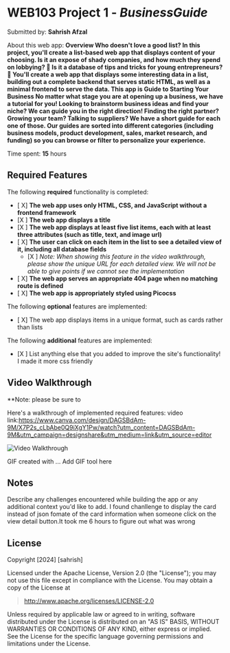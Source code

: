 # WEB103 Project 1 - *BusinessGuide*

Submitted by: **Sahrish Afzal**

About this web app: **Overview
Who doesn't love a good list? In this project, you'll create a list-based web app that displays content of your choosing. 
Is it an expose of shady companies, and how much they spend on lobbying? 👀 Is it a database of tips and tricks for young entrepreneurs? 
💼 You'll create a web app that displays some interesting data in a list, building out a complete backend that serves static HTML, 
as well as a minimal frontend to serve the data. This app is Guide to Starting Your Business
No matter what stage you are at opening up a business, we have a tutorial for you! Looking to brainstorm business ideas and find your niche?
We can guide you in the right direction! Finding the right partner? Growing your team? Talking to suppliers?
We have a short guide for each one of those. Our guides are sorted into different categories (including business models,
product development, sales, market research, and funding) so you can browse or filter to personalize your experience.**

Time spent: **15** hours

## Required Features

The following **required** functionality is completed:

<!-- Make sure to check off completed functionality below -->
- [ X] **The web app uses only HTML, CSS, and JavaScript without a frontend framework**
- [X ] **The web app displays a title**
- [X ] **The web app displays at least five list items, each with at least three attributes (such as title, text, and image url)**
- [ X] **The user can click on each item in the list to see a detailed view of it, including all database fields**
  - [X ] *Note: When showing this feature in the video walkthrough, please show the unique URL for each detailed view. We will not be able to give points if we cannot see the implementation* 
- [ X] **The web app serves an appropriate 404 page when no matching route is defined**
- [ X] **The web app is appropriately styled using Picocss**

The following **optional** features are implemented:

- [ X] The web app displays items in a unique format, such as cards rather than lists

The following **additional** features are implemented:

- [X ] List anything else that you added to improve the site's functionality! I made it more css friendly

## Video Walkthrough

**Note: please be sure to 

Here's a walkthrough of implemented required features:
video link:https://www.canva.com/design/DAGSBdAm-9M/X7P2s_cLbAbe0Q9iXgY1Pw/watch?utm_content=DAGSBdAm-9M&utm_campaign=designshare&utm_medium=link&utm_source=editor

<img src='https://www.canva.com/design/DAGSBdAm-9M/X7P2s_cLbAbe0Q9iXgY1Pw/watch?utm_content=DAGSBdAm-9M&utm_campaign=designshare&utm_medium=link&utm_source=editor' title='Video Walkthrough' width='' alt='Video Walkthrough' />

<!-- canvas -->
GIF created with ...  Add GIF tool here
<!-- Recommended tools:
[Kap](https://getkap.co/) for macOS
[ScreenToGif](https://www.screentogif.com/) for Windows
[peek](https://github.com/phw/peek) for Linux. -->

## Notes

Describe any challenges encountered while building the app or any additional context you'd like to add.
I found chanllenge to display the card instead of json fomate of the card information when someone click on the view detail button.It took me 6 hours to figure out what was wrong

## License

Copyright [2024] [sahrish]

Licensed under the Apache License, Version 2.0 (the "License"); you may not use this file except in compliance with the License. You may obtain a copy of the License at

> http://www.apache.org/licenses/LICENSE-2.0

Unless required by applicable law or agreed to in writing, software distributed under the License is distributed on an "AS IS" BASIS, WITHOUT WARRANTIES OR CONDITIONS OF ANY KIND, either express or implied. See the License for the specific language governing permissions and limitations under the License.
